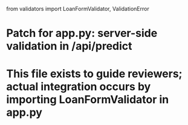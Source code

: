 from validators import LoanFormValidator, ValidationError

# Patch for app.py: server-side validation in /api/predict
# This file exists to guide reviewers; actual integration occurs by importing LoanFormValidator in app.py
